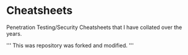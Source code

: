 Cheatsheets
===========

Penetration Testing/Security Cheatsheets that I have collated over the years.

'''
This was repository was forked and modified.
'''
